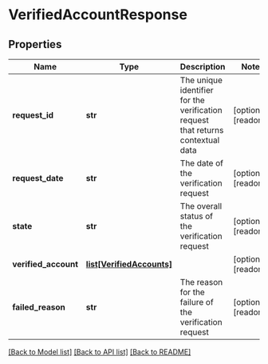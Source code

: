 # VerifiedAccountResponse


## Properties
Name | Type | Description | Notes
------------ | ------------- | ------------- | -------------
**request_id** | **str** | The unique identifier for the verification request that returns contextual data | [optional] [readonly] 
**request_date** | **str** | The date of the verification request | [optional] [readonly] 
**state** | **str** | The overall status of the verification request | [optional] [readonly] 
**verified_account** | [**list[VerifiedAccounts]**](VerifiedAccounts.md) |  | [optional] [readonly] 
**failed_reason** | **str** | The reason for the failure of the verification request | [optional] [readonly] 

[[Back to Model list]](../README.md#documentation-for-models) [[Back to API list]](../README.md#documentation-for-api-endpoints) [[Back to README]](../README.md)


